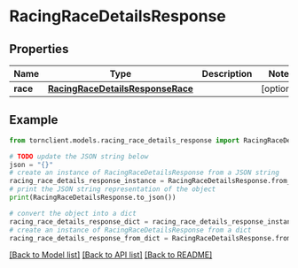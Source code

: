 # RacingRaceDetailsResponse


## Properties

Name | Type | Description | Notes
------------ | ------------- | ------------- | -------------
**race** | [**RacingRaceDetailsResponseRace**](RacingRaceDetailsResponseRace.md) |  | [optional] 

## Example

```python
from tornclient.models.racing_race_details_response import RacingRaceDetailsResponse

# TODO update the JSON string below
json = "{}"
# create an instance of RacingRaceDetailsResponse from a JSON string
racing_race_details_response_instance = RacingRaceDetailsResponse.from_json(json)
# print the JSON string representation of the object
print(RacingRaceDetailsResponse.to_json())

# convert the object into a dict
racing_race_details_response_dict = racing_race_details_response_instance.to_dict()
# create an instance of RacingRaceDetailsResponse from a dict
racing_race_details_response_from_dict = RacingRaceDetailsResponse.from_dict(racing_race_details_response_dict)
```
[[Back to Model list]](../README.md#documentation-for-models) [[Back to API list]](../README.md#documentation-for-api-endpoints) [[Back to README]](../README.md)


